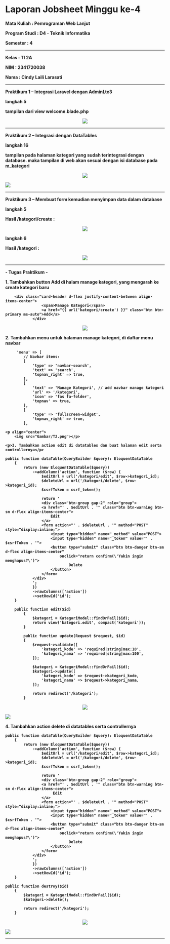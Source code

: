# Laporan Jobsheet Minggu ke-4 
<b>Mata Kuliah : Pemrograman Web Lanjut</b></p>
<b>Program Studi : D4 - Teknik Informatika</b></p>
<b>Semester : 4</b>
<hr>
<b>Kelas : TI 2A</b></p>
<b>NIM : 2341720038</b></p>
<b>Nama : Cindy Laili Larasati</b>
<hr>

<b>Praktikum 1 – Integrasi Laravel dengan AdminLte3<b>
<p>langkah 5</p>
<p>tampilan dari view welcome.blade.php</p>
<p align="center">
    <img src="Gambar/P1.png"></p>
<hr>

<b>Praktikum 2 – Integrasi dengan DataTables</b></p>
<p>langkah 16</p>
<p>tampilan pada halaman kategori yang sudah terintegrasi dengan database. maka tampilan di web akan sesuai dengan isi database pada m_kategori</p>
<p align="center">
    <img src="Gambar/P2.15.png"></p>
    <img src="Gambar/P2.16.png"></p>
<hr>

<b>Praktikum 3 – Membuat form kemudian menyimpan data dalam database</b></p>
<p>langkah 5</p>
<p>Hasil /kategori/create :</p>
<p align="center">
    <img src="Gambar/P3.5.png"></p>
<p>langkah 6
<p>Hasil /kategori :</p>
<p align="center">
    <img src="Gambar/P3.6.png"></p>
<hr>
 
 <b>- Tugas Praktikum -</b></p>
<p>1. Tambahkan button Add di halam manage kategori, yang mengarah ke create kategori
baru</p>

```
    <div class="card-header d-flex justify-content-between align-items-center">
                <span>Manage Kategori</span>
                <a href="{{ url('kategori/create') }}" class="btn btn-primary ms-auto">Add</a>
            </div>
```
<p align="center">
    <img src="Gambar/T1.png"></p>

<p>2. Tambahkan menu untuk halaman manage kategori, di daftar menu navbar</p>

```
     'menu' => [
        // Navbar items:
        [
            'type' => 'navbar-search',
            'text' => 'search',
            'topnav_right' => true,
        ],
        [
            'text' => 'Manage Kategori', // add navbar manage kategori
            'url' => '/kategori',
            'icon' => 'fas fa-folder',
            'topnav' => true,
        ],
        [
            'type' => 'fullscreen-widget',
            'topnav_right' => true,
        ],

<p align="center">
    <img src="Gambar/T2.png"></p>

<p>3. Tambahkan action edit di datatables dan buat halaman edit serta controllernya</p>

```
    public function dataTable(QueryBuilder $query): EloquentDataTable
        {
            return (new EloquentDataTable($query))
                ->addColumn('action', function ($row) {
                    $editUrl = url('/kategori/edit', $row->kategori_id);
                    $deleteUrl = url('/kategori/delete', $row->kategori_id);
                    $csrfToken = csrf_token();

                    return '
                    <div class="btn-group gap-2" role="group">
                    <a href="' . $editUrl . '" class="btn btn-warning btn-sm d-flex align-items-center">
                        Edit
                    </a>
                    <form action="' . $deleteUrl . '" method="POST" style="display:inline;">
                        <input type="hidden" name="_method" value="POST">
                        <input type="hidden" name="_token" value="' . $csrfToken . '">
                        <button type="submit" class="btn btn-danger btn-sm d-flex align-items-center"
                            onclick="return confirm(\'Yakin ingin menghapus?\')">
                                Delete
                        </button>
                    </form>
                </div>
                ';
                })
                ->rawColumns(['action'])
                ->setRowId('id');
        }

```
    public function edit($id)
        {
            $kategori = KategoriModel::findOrFail($id);
            return view('kategori.edit', compact('kategori'));
        }
    
        public function update(Request $request, $id)
        {
            $request->validate([
                'kategori_kode' => 'required|string|max:10',
                'kategori_nama' => 'required|string|max:100',
            ]);
    
            $kategori = KategoriModel::findOrFail($id);
            $kategori->update([
                'kategori_kode' => $request->kategori_kode,
                'kategori_nama' => $request->kategori_nama,
            ]);
    
            return redirect('/kategori');
        }
```

<p align="center">
    <img src="Gambar/T3.1.png"></p>
    <img src="Gambar/T3.2.png"></p>


<p>4. Tambahkan action delete di datatables serta controllernya</p>

```
public function dataTable(QueryBuilder $query): EloquentDataTable
    {
        return (new EloquentDataTable($query))
            ->addColumn('action', function ($row) {
                $editUrl = url('/kategori/edit', $row->kategori_id);
                $deleteUrl = url('/kategori/delete', $row->kategori_id);
                $csrfToken = csrf_token();

                return '
                <div class="btn-group gap-2" role="group">
                <a href="' . $editUrl . '" class="btn btn-warning btn-sm d-flex align-items-center">
                     Edit
                </a>
                <form action="' . $deleteUrl . '" method="POST" style="display:inline;">
                    <input type="hidden" name="_method" value="POST">
                    <input type="hidden" name="_token" value="' . $csrfToken . '">
                    <button type="submit" class="btn btn-danger btn-sm d-flex align-items-center"
                        onclick="return confirm(\'Yakin ingin menghapus?\')">
                            Delete
                    </button>
                </form>
            </div>
            ';
            })
            ->rawColumns(['action'])
            ->setRowId('id');
    }

```
    public function destroy($id)
        {
            $kategori = KategoriModel::findOrFail($id);
            $kategori->delete();

            return redirect('/kategori');
        }

<p align="center">
    <img src="Gambar/T4.1.png"></p>
    <img src="Gambar/T4.2.png"></p>
<hr>